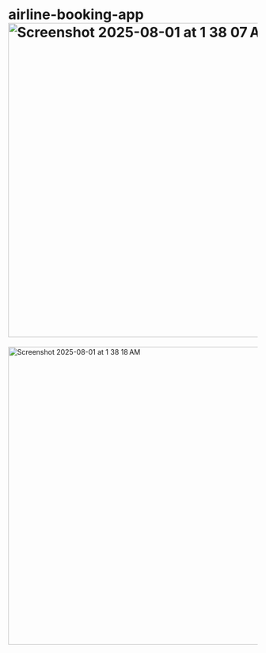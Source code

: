 # airline-booking-app<img width="826" height="634" alt="Screenshot 2025-08-01 at 1 38 07 AM" src="https://github.com/user-attachments/assets/9b8ae643-002b-4933-a0a4-b8e7b0fcb257" />
<img width="784" height="601" alt="Screenshot 2025-08-01 at 1 38 18 AM" src="https://github.com/user-attachments/assets/dadf3c19-39e4-4901-8b4f-2225b5820fd2" />
